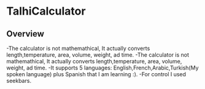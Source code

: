 # TalhiCalculator


## Overview
-The calculator is not mathemathical, It actually converts length,temperature, area, volume, weight, ad time.
-The calculator is not mathemathical, It actually converts length,temperature, area, volume, weight, ad time.
-It supports 5 languages: English,French,Arabic,Turkish(My spoken language) plus Spanish that I am learning :).
-For control I used seekbars.

